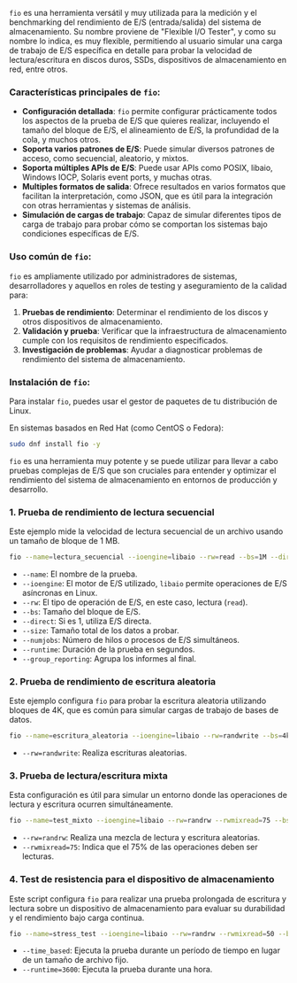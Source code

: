 `fio` es una herramienta versátil y muy utilizada para la medición y el benchmarking del rendimiento de E/S (entrada/salida) del sistema de almacenamiento. Su nombre proviene de "Flexible I/O Tester", y como su nombre lo indica, es muy flexible, permitiendo al usuario simular una carga de trabajo de E/S específica en detalle para probar la velocidad de lectura/escritura en discos duros, SSDs, dispositivos de almacenamiento en red, entre otros.

### Características principales de `fio`:

- **Configuración detallada**: `fio` permite configurar prácticamente todos los aspectos de la prueba de E/S que quieres realizar, incluyendo el tamaño del bloque de E/S, el alineamiento de E/S, la profundidad de la cola, y muchos otros.
- **Soporta varios patrones de E/S**: Puede simular diversos patrones de acceso, como secuencial, aleatorio, y mixtos.
- **Soporta múltiples APIs de E/S**: Puede usar APIs como POSIX, libaio, Windows IOCP, Solaris event ports, y muchas otras.
- **Multiples formatos de salida**: Ofrece resultados en varios formatos que facilitan la interpretación, como JSON, que es útil para la integración con otras herramientas y sistemas de análisis.
- **Simulación de cargas de trabajo**: Capaz de simular diferentes tipos de carga de trabajo para probar cómo se comportan los sistemas bajo condiciones específicas de E/S.

### Uso común de `fio`:

`fio` es ampliamente utilizado por administradores de sistemas, desarrolladores y aquellos en roles de testing y aseguramiento de la calidad para:

1. **Pruebas de rendimiento**: Determinar el rendimiento de los discos y otros dispositivos de almacenamiento.
2. **Validación y prueba**: Verificar que la infraestructura de almacenamiento cumple con los requisitos de rendimiento especificados.
3. **Investigación de problemas**: Ayudar a diagnosticar problemas de rendimiento del sistema de almacenamiento.

### Instalación de `fio`:

Para instalar `fio`, puedes usar el gestor de paquetes de tu distribución de Linux.

En sistemas basados en Red Hat (como CentOS o Fedora):

```bash
sudo dnf install fio -y
```

`fio` es una herramienta muy potente y se puede utilizar para llevar a cabo pruebas complejas de E/S que son cruciales para entender y optimizar el rendimiento del sistema de almacenamiento en entornos de producción y desarrollo.


### 1. Prueba de rendimiento de lectura secuencial

Este ejemplo mide la velocidad de lectura secuencial de un archivo usando un tamaño de bloque de 1 MB.

```bash
fio --name=lectura_secuencial --ioengine=libaio --rw=read --bs=1M --direct=1 --size=1G --numjobs=1 --runtime=30 --group_reporting
```

- `--name`: El nombre de la prueba.
- `--ioengine`: El motor de E/S utilizado, `libaio` permite operaciones de E/S asíncronas en Linux.
- `--rw`: El tipo de operación de E/S, en este caso, lectura (`read`).
- `--bs`: Tamaño del bloque de E/S.
- `--direct`: Si es 1, utiliza E/S directa.
- `--size`: Tamaño total de los datos a probar.
- `--numjobs`: Número de hilos o procesos de E/S simultáneos.
- `--runtime`: Duración de la prueba en segundos.
- `--group_reporting`: Agrupa los informes al final.

### 2. Prueba de rendimiento de escritura aleatoria

Este ejemplo configura `fio` para probar la escritura aleatoria utilizando bloques de 4K, que es común para simular cargas de trabajo de bases de datos.

```bash
fio --name=escritura_aleatoria --ioengine=libaio --rw=randwrite --bs=4k --direct=1 --size=500M --numjobs=4 --runtime=60 --group_reporting
```

- `--rw=randwrite`: Realiza escrituras aleatorias.

### 3. Prueba de lectura/escritura mixta

Esta configuración es útil para simular un entorno donde las operaciones de lectura y escritura ocurren simultáneamente.

```bash
fio --name=test_mixto --ioengine=libaio --rw=randrw --rwmixread=75 --bs=4k --direct=1 --size=500M --numjobs=2 --runtime=60 --group_reporting
```

- `--rw=randrw`: Realiza una mezcla de lectura y escritura aleatorias.
- `--rwmixread=75`: Indica que el 75% de las operaciones deben ser lecturas.

### 4. Test de resistencia para el dispositivo de almacenamiento

Este script configura `fio` para realizar una prueba prolongada de escritura y lectura sobre un dispositivo de almacenamiento para evaluar su durabilidad y el rendimiento bajo carga continua.

```bash
fio --name=stress_test --ioengine=libaio --rw=randrw --rwmixread=50 --bs=4k --direct=1 --size=2G --numjobs=8 --time_based --runtime=3600 --group_reporting
```

- `--time_based`: Ejecuta la prueba durante un período de tiempo en lugar de un tamaño de archivo fijo.
- `--runtime=3600`: Ejecuta la prueba durante una hora.


